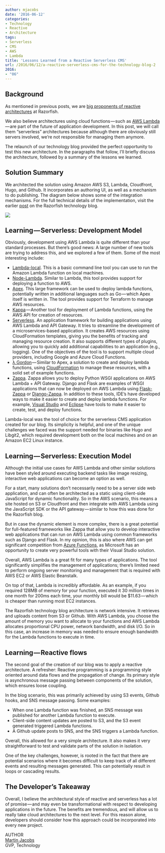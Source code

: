 ```yaml
---
author: mjacobs
date: '2016-06-12'
categories:
- Technology
- Reactive
- Architecture
tags:
- Serverless
- CMS
- AWS
- Lambda
title: 'Lessons Learned from a Reactive Serverless CMS'
url: /2016/06/12/a-reactive-serverless-cms-for-the-technology-blog-2
2016:
- "06"
---
```



Background
----------
As mentioned in previous posts, we are [big proponents of reactive architectures](/media/reactive-architectures-overview.pdf) at Razorfish.

We also believe architectures using cloud functions — such as [AWS Lambda](https://aws.amazon.com/lambda) — are part of the future of application development. In this post, we will call them “serverless” architectures because although there are obviously still servers involved, we’re not responsible for managing them anymore.

The relaunch of our technology blog provided the perfect opportunity to test this new architecture. In the paragraphs that follow, I’ll briefly discuss the architecture, followed by a summary of the lessons we learned.

Solution Summary
----------------

We architected the solution using Amazon AWS S3, Lambda, Cloudfront, Hugo, and Github. It incorporates an authoring UI, as well as a mechanism to do publishing. The diagram below shows some of the integration mechanisms. For the full technical details of the implementation, visit the earlier [post](http://technology.razorfish.com/2016/05/06/a-reactive-serverless-cms-for-the-technology-blog/index.html) on the Razorfish technology blog.

![](/media/image1.png)

Learning — Serverless: Development Model
---------------------------------------

Obviously, development using AWS Lambda is quite different than your standard processes. But there’s good news: A large number of new tools are trying to address this, and we explored a few of them. Some of the most interesting include:

- [Lambda-local](https://www.npmjs.com/package/lambda-local). This is a basic command line tool you can use to run the Amazon Lambda function on local machines.
- [Node-Lambda](https://www.npmjs.com/package/node-lambda). Similar to Lambda, this tool provides support for deploying a function to AWS.
- [Apex](http://apex.run/). This large framework can be used to deploy lambda functions, potentially written in additional languages such as Go — which Apex itself is written in. The tool provides support for Terraform to manage AWS resources.
- [Kappa](http://kappa.readthedocs.io/en/develop/) — Another tool for deployment of Lambda functions, using the AWS API for creation of resources.
- [Serverless](http://serverless.com/). An application framework for building applications using AWS Lambda and API Gateway. It tries to streamline the development of a microservices-based application. It creates AWS resources using CloudFormation templates, giving you the benefits of tracking and managing resource creation. It also supports different types of plugins, allowing you to quickly add additional capabilities to an application (e.g., logging). One of the objectives of the tool is to support multiple cloud providers, including Google and Azure Cloud Functions.
- [λ Gordon](https://github.com/jorgebastida/gordon) — Similar to Apex, a solution to create and deploy lambda functions, using [CloudFormation](https://aws.amazon.com/cloudformation/) to manage these resources, with a solid set of example functions.
- [Zappa](https://github.com/Miserlou/Zappa). Zappa allows you to deploy Python WSGI applications on AWS Lambda + API Gateway. Django and Flask are examples of WSGI applications that can now be deployed on AWS Lambda using [Flask-Zappa](https://github.com/Miserlou/flask-zappa) or [Django-Zappa](https://github.com/Miserlou/django-zappa).
In addition to these tools, IDE’s have developed ways to make it easier to create and deploy lambda functions. For example, [Visual Studio](https://blogs.aws.amazon.com/net/post/Tx381XNNQALP8BA/AWS-Lambda-Support-in-Visual-Studio) and [Eclipse](http://docs.aws.amazon.com/AWSToolkitEclipse/latest/ug/lambda.html) have tools to make it easier to create, test, and deploy functions.

Lambda-local was the tool of choice for the serverless CMS application created for our blog. Its simplicity is helpful, and one of the unique challenges we faced was the support needed for binaries like Hugo and Libgit2, which required development both on the local machines and on an Amazon EC2 Linux instance.

Learning — Serverless: Execution Model
-------------------------------------

Although the initial use cases for AWS Lambda and other similar solutions have been styled around executing backend tasks like image resizing, interactive web applications can become an option as well.

For a start, many solutions don’t necessarily need to be a server side web application, and can often be architected as a static using client-side JavaScript for dynamic functionality. So in the AWS scenario, this means a site hosted on S3 or Cloudfront and then integrate with AWS Lambda using the JavaScript SDK or the API gateway — similar to how this was done for the Razorfish blog.

But in case the dynamic element is more complex, there is a great potential for full-featured frameworks like Zappa that allow you to develop interactive web applications that can run on AWS Lambda using common frameworks such as Django and Flask. In my opinion, this is also where AWS can get significant competition from [Azure Functions](https://azure.microsoft.com/en-us/services/functions/), as Microsoft has an opportunity to create very powerful tools with their Visual Studio solution.

Overall, AWS Lambda is a great fit for many types of applications. The tool significantly simplifies the management of applications; there’s limited need to perform ongoing server monitoring and management that is required with AWS EC2 or AWS Elastic Beanstalk.

On top of that, Lambda is incredibly affordable. As an example, if you required 128MB of memory for your function, executed it 30 million times in one month for 200ms each time, your monthly bill would be $11.63 — which is cheaper than running most EC2 instances.

The Razorfish technology blog architecture is network intensive. It retrieves and uploads content from S3 or Github. With AWS Lambda, you choose the amount of memory you want to allocate to your functions and AWS Lambda allocates proportional CPU power, network bandwidth, and disk I/O. So in this case, an increase in memory was needed to ensure enough bandwidth for the Lambda functions to execute in time.

Learning — Reactive flows
-----------------------

The second goal of the creation of our blog was to apply a reactive architecture. A refresher: Reactive programming is a programming style oriented around data flows and the propagation of change. Its primary style is asynchronous message passing between components of the solution, which ensures loose coupling.

In the blog scenario, this was primarily achieved by using S3 events, Github hooks, and SNS message passing. Some examples:

- When one Lambda function was finished, an SNS message was published for another Lambda function to execute.
- Client-side content updates are posted to S3, and the S3 event generated triggered Lambda functions.
- A Github update posts to SNS, and the SNS triggers a Lambda function.

Overall, this allowed for a very simple architecture. It also makes it very straightforward to test and validate parts of the solution in isolation.

One of the key challenges, however, is rooted in the fact that there are potential scenarios where it becomes difficult to keep track of all different events and resulting messages generated. This can potentially result in loops or cascading results.

The Developer’s Takeaway
-----------------------

Overall, I believe the architectural style of reactive and serverless has a lot of promise — and may even be transformational with respect to developing applications in the future. The benefits are tremendous, and will allow us to really take cloud architectures to the next level. For this reason alone, developers should consider how this approach could be incorporated into every new project.

<span class="author">AUTHOR</span>  
<a href="https://www.linkedin.com/in/martinjacobs1" class="author-name">Martin Jacobs</a>  
GVP, Technology
